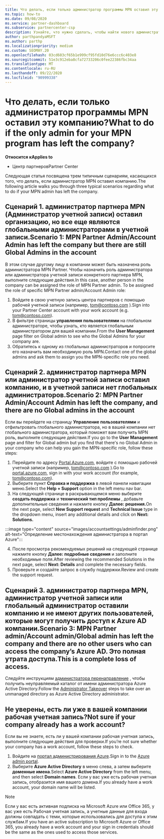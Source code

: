 ```yaml
---
title: Что делать, если только администратор программы MPN оставил эту компанию?
ms.topic: how-to
ms.date: 09/08/2020
ms.service: partner-dashboard
ms.subservice: partnercenter-csp
description: Узнайте, что нужно сделать, чтобы найти нового администратора MPN или получить помощь от глобального администратора вашей компании. Кроме того, Узнайте, как добавить нового глобального администратора центра партнеров.
author: parthpandyaMSFT
ms.author: parthp
ms.localizationpriority: medium
ms.custom: SEOMAY.20
ms.openlocfilehash: 03cd603cf65b1e999cf95fd10d76e6ccc6c403e8
ms.sourcegitcommit: 51e3c912eba8cfa72733206c0fee22386fbc34aa
ms.translationtype: MT
ms.contentlocale: ru-RU
ms.lasthandoff: 09/22/2020
ms.locfileid: "90999338"
---
```

# <a name="what-to-do-if-the-only-admin-for-your-mpn-program-has-left-the-company"></a><span data-ttu-id="799d1-103">Что делать, если только администратор программы MPN оставил эту компанию?</span><span class="sxs-lookup"><span data-stu-id="799d1-103">What to do if the only admin for your MPN program has left the company?</span></span>

<span data-ttu-id="799d1-104">**Относится к**</span><span class="sxs-lookup"><span data-stu-id="799d1-104">**Applies to**</span></span>

- <span data-ttu-id="799d1-105">Центр партнеров</span><span class="sxs-lookup"><span data-stu-id="799d1-105">Partner Center</span></span>

<span data-ttu-id="799d1-106">Следующая статья посвящена трем типичным сценариям, касающихся того, что делать, если администратор MPN оставил компанию.</span><span class="sxs-lookup"><span data-stu-id="799d1-106">The following article walks you through three typical scenarios regarding what to do if your MPN admin has left the company.</span></span>

## <a name="scenario-1-mpn-partner-adminaccount-admin-has-left-the-company-but-there-are-still-global-admins-in-the-account"></a><span data-ttu-id="799d1-107">Сценарий 1. администратор партнера MPN (Администратор учетной записи) оставил организацию, но все еще являются глобальными администраторами в учетной записи.</span><span class="sxs-lookup"><span data-stu-id="799d1-107">Scenario 1: MPN Partner Admin/Account Admin has left the company but there are still Global Admins in the account</span></span>

<span data-ttu-id="799d1-108">В этом случае другому лицу в компании может быть назначена роль администратора MPN Partner. Чтобы назначить роль администратора или администратора учетной записи конкретного партнера MPN, выполните следующие действия.</span><span class="sxs-lookup"><span data-stu-id="799d1-108">In this case, another person in the company can be assigned the role of MPN Partner admin. To be assigned the role of specific MPN Partner admin/Account Admin role:</span></span>

1. <span data-ttu-id="799d1-109">Войдите в свою учетную запись центра партнеров с помощью рабочей учетной записи (например, tom@contoso.com ).</span><span class="sxs-lookup"><span data-stu-id="799d1-109">Sign into your Partner Center account with your work account (e.g. tom@contoso.com).</span></span>
1. <span data-ttu-id="799d1-110">В фильтре страницы **управления пользователями** на глобальном администраторе, чтобы узнать, кто является глобальным администратором для вашей компании.</span><span class="sxs-lookup"><span data-stu-id="799d1-110">From the **User Management** page filter on Global admin to see who the Global Admins for your company are.</span></span> 
1. <span data-ttu-id="799d1-111">Обратитесь к одному из глобальных администраторов и попросите его назначить вам необходимую роль MPN.</span><span class="sxs-lookup"><span data-stu-id="799d1-111">Contact one of the global admins and ask them to assign you the MPN-specific role you need.</span></span> 

## <a name="scenario-2-mpn-partner-adminaccount-admin-has-left-the-company-and-there-are-no-global-admins-in-the-account"></a><span data-ttu-id="799d1-112">Сценарий 2. администратор партнера MPN или администратор учетной записи оставил компанию, и в учетной записи нет глобальных администраторов.</span><span class="sxs-lookup"><span data-stu-id="799d1-112">Scenario 2: MPN Partner Admin/Account Admin has left the company, and there are no Global admins in the account</span></span> 

<span data-ttu-id="799d1-113">Если вы перейдете на страницу **Управление пользователями** и отфильтровать глобального администратора, но в вашей компании нет глобального администратора, который поможет вам получить MPN роль, выполните следующие действия.</span><span class="sxs-lookup"><span data-stu-id="799d1-113">If you go to the **User Management** page and filter for Global admin but you find that there's no Global Admin in your company who can help you gain the MPN-specific role, follow these steps:</span></span>

1. <span data-ttu-id="799d1-114">Перейдите по адресу [Portal.Azure.com](https://ms.portal.azure.com/), войдите с помощью рабочей учетной записи (например, tom@contoso.com ).</span><span class="sxs-lookup"><span data-stu-id="799d1-114">Go to [portal.azure.com](https://ms.portal.azure.com/), sign in with your work account (for example, tom@contoso.com).</span></span> 
1. <span data-ttu-id="799d1-115">Выберите пункт **Справка и поддержка** в левой панели навигации меню.</span><span class="sxs-lookup"><span data-stu-id="799d1-115">Select the **Help + Support** option in the left menu nav bar.</span></span>
1. <span data-ttu-id="799d1-116">На следующей странице в раскрывающемся меню выберите **создать поддержка** и **технический тип проблемы** , добавьте дополнительные сведения и нажмите кнопку **Далее: решения.**</span><span class="sxs-lookup"><span data-stu-id="799d1-116">On the next page, select **New Support request** and **Technical Issue** type in the dropdown menu, insert any additional details and click on **Next: Solutions.**</span></span>

:::image type="content" source="images/accountsettings/adminfinder.png" alt-text="Определение местонахождения администратора в портал Azure":::

4. <span data-ttu-id="799d1-118">После просмотра рекомендуемых решений на следующей странице нажмите кнопку **Далее: подробные сведения** и заполните необходимые поля.</span><span class="sxs-lookup"><span data-stu-id="799d1-118">After reviewing the recommended Solutions in the next page, select **Next: Details** and complete the necessary fields.</span></span>
1. <span data-ttu-id="799d1-119">Проверьте и создайте запрос в службу поддержки.</span><span class="sxs-lookup"><span data-stu-id="799d1-119">Review and create the support request.</span></span>


## <a name="scenario-3-mpn-partner-adminaccount-adminglobal-admin-has-left-the-company-and-there-are-no-other-users-who-can-access-the-companys-azure-ad-this-is-a-complete-loss-of-access"></a><span data-ttu-id="799d1-120">Сценарий 3. администратор партнера MPN, администратор учетной записи или глобальный администратор оставили компанию и не имеют других пользователей, которые могут получить доступ к Azure AD компании.</span><span class="sxs-lookup"><span data-stu-id="799d1-120">Scenario 3: MPN Partner admin/Account admin/Global admin has left the company and there are no other users who can access the company’s Azure AD.</span></span> <span data-ttu-id="799d1-121">Это полная утрата доступа.</span><span class="sxs-lookup"><span data-stu-id="799d1-121">This is a complete loss of access.</span></span>

<span data-ttu-id="799d1-122">Следуйте инструкциям [администратора перенаправление](/azure/active-directory/users-groups-roles/domains-admin-takeover#internal-admin-takeover) , чтобы получить неуправляемый каталог от имени администратора Azure Active Directory.</span><span class="sxs-lookup"><span data-stu-id="799d1-122">Follow the [Administrator Takeover](/azure/active-directory/users-groups-roles/domains-admin-takeover#internal-admin-takeover) steps to take over an unmanaged directory as Azure Active Directory administrator.</span></span>

## <a name="not-sure-if-your-company-already-has-a-work-account"></a><span data-ttu-id="799d1-123">Не уверены, есть ли уже в вашей компании рабочая учетная запись?</span><span class="sxs-lookup"><span data-stu-id="799d1-123">Not sure if your company already has a work account?</span></span>

<span data-ttu-id="799d1-124">Если вы не знаете, есть ли у вашей компании рабочая учетная запись, выполните следующие действия для проверки.</span><span class="sxs-lookup"><span data-stu-id="799d1-124">If you’re not sure whether your company has a work account, follow these steps to check.</span></span>

1. <span data-ttu-id="799d1-125">Войдите на [портал администрирования Azure](https://ms.portal.azure.com).</span><span class="sxs-lookup"><span data-stu-id="799d1-125">Sign in to the [Azure admin portal](https://ms.portal.azure.com).</span></span>
2. <span data-ttu-id="799d1-126">Выберите **Azure Active Directory** в меню слева, а затем выберите **доменные имена**.</span><span class="sxs-lookup"><span data-stu-id="799d1-126">Select **Azure Active Directory** from the left menu, and then select **Domain names**.</span></span>
<span data-ttu-id="799d1-127">Если у вас уже есть рабочая учетная запись, отобразится имя вашего домена.</span><span class="sxs-lookup"><span data-stu-id="799d1-127">If you already have a work account, your domain name will be listed.</span></span>

>[!Note]
><span data-ttu-id="799d1-128">Если у вас есть активная подписка на Microsoft Azure или Office 365, у вас уже есть Рабочая учетная запись, а учетные данные для входа должны совпадать с теми, которые использовались для доступа к этим службам.</span><span class="sxs-lookup"><span data-stu-id="799d1-128">If you have an active subscription to Microsoft Azure or Office 365, you already have a work account and your sign in credentials should be the same as the ones used to access those services.</span></span>